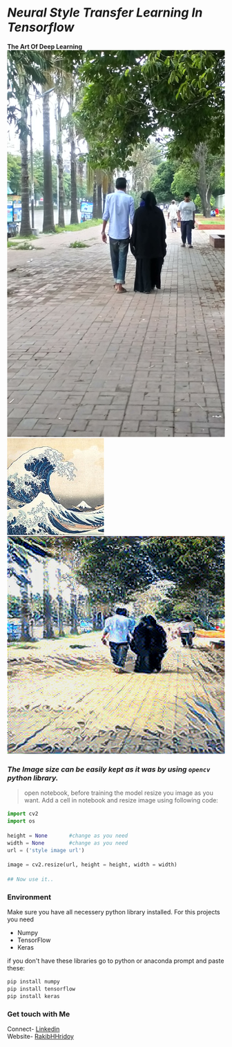 # *Neural Style Transfer Learning In Tensorflow*
**The Art Of Deep Learning** 
![nst](Images/i1.JPG)
![nst1](Images/style.jpg)
![nst2](Images/i2.jpeg)

### *The Image size can be easily kept as it was by using ```opencv``` python library.* 
> open notebook, before training the model resize you image as you want. Add a cell in notebook and resize image using following code: 
```python
import cv2
import os

height = None       #change as you need
width = None        #change as you need
url = ('style image url')

image = cv2.resize(url, height = height, width = width)

## Now use it..
```

### Environment 
Make sure you have all necessery python library installed. For this projects you need 
* Numpy
* TensorFlow
* Keras
  
if you don't have these libraries go to python or anaconda prompt and paste these:
```bash
pip install numpy
pip install tensorflow
pip install keras
```



### Get touch with Me
Connect- [Linkedin](https://linkedin.com/in/rakibhhridoy) <br>
Website- [RakibHHridoy](https://rakibhhridoy.github.io)


